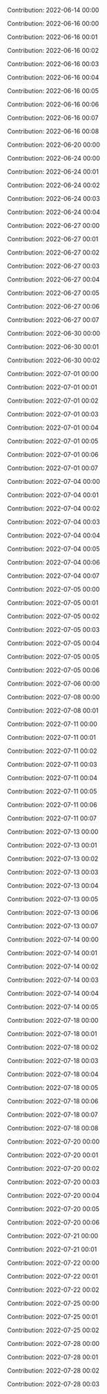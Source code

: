 Contribution: 2022-06-14 00:00

Contribution: 2022-06-16 00:00

Contribution: 2022-06-16 00:01

Contribution: 2022-06-16 00:02

Contribution: 2022-06-16 00:03

Contribution: 2022-06-16 00:04

Contribution: 2022-06-16 00:05

Contribution: 2022-06-16 00:06

Contribution: 2022-06-16 00:07

Contribution: 2022-06-16 00:08

Contribution: 2022-06-20 00:00

Contribution: 2022-06-24 00:00

Contribution: 2022-06-24 00:01

Contribution: 2022-06-24 00:02

Contribution: 2022-06-24 00:03

Contribution: 2022-06-24 00:04

Contribution: 2022-06-27 00:00

Contribution: 2022-06-27 00:01

Contribution: 2022-06-27 00:02

Contribution: 2022-06-27 00:03

Contribution: 2022-06-27 00:04

Contribution: 2022-06-27 00:05

Contribution: 2022-06-27 00:06

Contribution: 2022-06-27 00:07

Contribution: 2022-06-30 00:00

Contribution: 2022-06-30 00:01

Contribution: 2022-06-30 00:02

Contribution: 2022-07-01 00:00

Contribution: 2022-07-01 00:01

Contribution: 2022-07-01 00:02

Contribution: 2022-07-01 00:03

Contribution: 2022-07-01 00:04

Contribution: 2022-07-01 00:05

Contribution: 2022-07-01 00:06

Contribution: 2022-07-01 00:07

Contribution: 2022-07-04 00:00

Contribution: 2022-07-04 00:01

Contribution: 2022-07-04 00:02

Contribution: 2022-07-04 00:03

Contribution: 2022-07-04 00:04

Contribution: 2022-07-04 00:05

Contribution: 2022-07-04 00:06

Contribution: 2022-07-04 00:07

Contribution: 2022-07-05 00:00

Contribution: 2022-07-05 00:01

Contribution: 2022-07-05 00:02

Contribution: 2022-07-05 00:03

Contribution: 2022-07-05 00:04

Contribution: 2022-07-05 00:05

Contribution: 2022-07-05 00:06

Contribution: 2022-07-06 00:00

Contribution: 2022-07-08 00:00

Contribution: 2022-07-08 00:01

Contribution: 2022-07-11 00:00

Contribution: 2022-07-11 00:01

Contribution: 2022-07-11 00:02

Contribution: 2022-07-11 00:03

Contribution: 2022-07-11 00:04

Contribution: 2022-07-11 00:05

Contribution: 2022-07-11 00:06

Contribution: 2022-07-11 00:07

Contribution: 2022-07-13 00:00

Contribution: 2022-07-13 00:01

Contribution: 2022-07-13 00:02

Contribution: 2022-07-13 00:03

Contribution: 2022-07-13 00:04

Contribution: 2022-07-13 00:05

Contribution: 2022-07-13 00:06

Contribution: 2022-07-13 00:07

Contribution: 2022-07-14 00:00

Contribution: 2022-07-14 00:01

Contribution: 2022-07-14 00:02

Contribution: 2022-07-14 00:03

Contribution: 2022-07-14 00:04

Contribution: 2022-07-14 00:05

Contribution: 2022-07-18 00:00

Contribution: 2022-07-18 00:01

Contribution: 2022-07-18 00:02

Contribution: 2022-07-18 00:03

Contribution: 2022-07-18 00:04

Contribution: 2022-07-18 00:05

Contribution: 2022-07-18 00:06

Contribution: 2022-07-18 00:07

Contribution: 2022-07-18 00:08

Contribution: 2022-07-20 00:00

Contribution: 2022-07-20 00:01

Contribution: 2022-07-20 00:02

Contribution: 2022-07-20 00:03

Contribution: 2022-07-20 00:04

Contribution: 2022-07-20 00:05

Contribution: 2022-07-20 00:06

Contribution: 2022-07-21 00:00

Contribution: 2022-07-21 00:01

Contribution: 2022-07-22 00:00

Contribution: 2022-07-22 00:01

Contribution: 2022-07-22 00:02

Contribution: 2022-07-25 00:00

Contribution: 2022-07-25 00:01

Contribution: 2022-07-25 00:02

Contribution: 2022-07-28 00:00

Contribution: 2022-07-28 00:01

Contribution: 2022-07-28 00:02

Contribution: 2022-07-28 00:03

